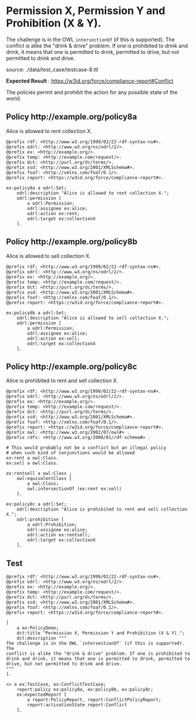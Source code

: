 # Permission X, Permission Y and Prohibition (X & Y).

 The challenge is in the OWL `intersectionOf` (if this is supported). The conflict is alike the "drink & drive" problem. If one is prohibited to drink and drink, it means that one is permitted to drink, permitted to drive, but not permitted to drink and drive. 

source: ./data/test_case/testcase-8.ttl

**Expected Result** : https://w3id.org/force/compliance-report#Conflict

The policies permit and prohibit the action for any possible state of the world.

<h2>Policy <span>http://example.org/policy8a</span></h2>

Alice is allowed to rent collection X.

```
@prefix rdf: <http://www.w3.org/1999/02/22-rdf-syntax-ns#>.
@prefix odrl: <http://www.w3.org/ns/odrl/2/>.
@prefix ex: <http://example.org/>.
@prefix temp: <http://example.com/request/>.
@prefix dct: <http://purl.org/dc/terms/>.
@prefix xsd: <http://www.w3.org/2001/XMLSchema#>.
@prefix foaf: <http://xmlns.com/foaf/0.1/>.
@prefix report: <https://w3id.org/force/compliance-report#>.

ex:policy8a a odrl:Set;
    odrl:description "Alice is allowed to rent collection X.";
    odrl:permission [
        a odrl:Permission;
        odrl:assignee ex:alice;
        odrl:action ex:rent;
        odrl:target ex:collectionX
    ].
```

<h2>Policy <span>http://example.org/policy8b</span></h2>

Alice is allowed to sell collection X.

```
@prefix rdf: <http://www.w3.org/1999/02/22-rdf-syntax-ns#>.
@prefix odrl: <http://www.w3.org/ns/odrl/2/>.
@prefix ex: <http://example.org/>.
@prefix temp: <http://example.com/request/>.
@prefix dct: <http://purl.org/dc/terms/>.
@prefix xsd: <http://www.w3.org/2001/XMLSchema#>.
@prefix foaf: <http://xmlns.com/foaf/0.1/>.
@prefix report: <https://w3id.org/force/compliance-report#>.

ex:policy8b a odrl:Set;
    odrl:description "Alice is allowed to sell collection X.";
    odrl:permission [
        a odrl:Permission;
        odrl:assignee ex:alice;
        odrl:action ex:sell;
        odrl:target ex:collectionX
    ].
```

<h2>Policy <span>http://example.org/policy8c</span></h2>

Alice is prohibited to rent and sell collection X.

```
@prefix rdf: <http://www.w3.org/1999/02/22-rdf-syntax-ns#>.
@prefix odrl: <http://www.w3.org/ns/odrl/2/>.
@prefix ex: <http://example.org/>.
@prefix temp: <http://example.com/request/>.
@prefix dct: <http://purl.org/dc/terms/>.
@prefix xsd: <http://www.w3.org/2001/XMLSchema#>.
@prefix foaf: <http://xmlns.com/foaf/0.1/>.
@prefix report: <https://w3id.org/force/compliance-report#>.
@prefix owl: <http://www.w3.org/2002/07/owl#> .
@prefix rdfs: <http://www.w3.org/2000/01/rdf-schema#> .

# This would probably not be a conflict but an illegal policy
# when such kind of conjunctions would be allowed
ex:rent a owl:Class.
ex:sell a owl:Class.

ex:rentsell a owl:Class ;
    owl:equivalentClass [
        a owl:Class;
        owl:intersectionOf (ex:rent ex:sell)
    ].

ex:policy8c a odrl:Set;
    odrl:description "Alice is prohibited to rent and sell collection X.";
    odrl:prohibition [
        a odrl:Prohibition;
        odrl:assignee ex:alice;
        odrl:action ex:rentsell;
        odrl:target ex:collectionX
    ].
```

## Test

```
@prefix rdf: <http://www.w3.org/1999/02/22-rdf-syntax-ns#>.
@prefix odrl: <http://www.w3.org/ns/odrl/2/>.
@prefix ex: <http://example.org/>.
@prefix temp: <http://example.com/request/>.
@prefix dct: <http://purl.org/dc/terms/>.
@prefix xsd: <http://www.w3.org/2001/XMLSchema#>.
@prefix foaf: <http://xmlns.com/foaf/0.1/>.
@prefix report: <https://w3id.org/force/compliance-report#>.

[
    a ex:PolicyDemo;
    dct:title "Permission X, Permission Y and Prohibition (X & Y).";
    dct:description """
The challenge is in the OWL `intersectionOf` (if this is supported). The
conflict is alike the "drink & drive" problem. If one is prohibited to
drink and drink, it means that one is permitted to drink, permitted to 
drive, but not permitted to drink and drive.
"""
].

<> a ex:TestCase, ex:ConflictTestCase;
    report:policy ex:policy8a, ex:policy8b, ex:policy8c;
    ex:expectedReport [
        a report:PolicyReport, report:ConflictPolicyReport;
        report:activationState report:Conflict
    ].

```
